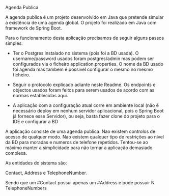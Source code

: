 Agenda Publica

A agenda publica é um projeto desenvolvido em Java que pretende simular a existência de uma agenda global. O projeto foi realizado em Java com framework de Spring Boot.

Para o funcionamento desta aplicação precisamos de seguir alguns passos simples:

- Ter o Postgres instalado no sistema (pois foi a BD usada). O username/password usados foram postgres/admin mas podem ser configurados via o ficheiro application.properties. O nome da BD usado foi agenda mas tambem é possivel configurar o mesmo no mesmo ficheiro.

- Seguir o protocolo explicado adiante neste Readme. Os endpoints e objectos usados foram feitos para serem usados de acordo com as normas establecidas aqui.

- A aplicação com a configuração atual corre em ambiente local (não é necessário deploy em nenhum servidor aplicacional, pois o Spring Boot já fornece esse Servidor), ou seja, basta fazer clone do projeto para o IDE e configurar a BD

A aplicação consiste de uma agenda publica. Nao existem controlos de acesso de qualquer modo. Nao existem qualquer tipo de restrições ao nivel da BD para moradas e numeros de telefone repetidos. Tentou-se ao máximo manter a simplicidade para não tornar a aplicação demasiado complexa.

As entidades do sistema são:

Contact, Address e TelephoneNumber. 

Sendo que um #Contact possui apenas um #Address e pode possuir N TelephoneNumbers
